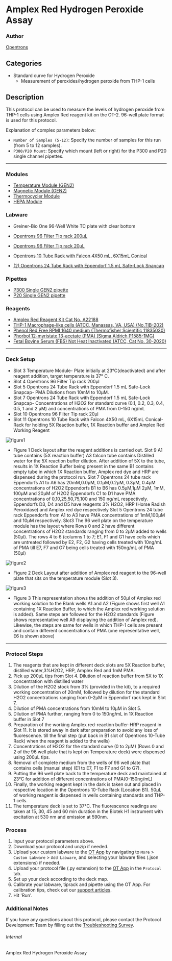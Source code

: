 # Amplex Red Hydrogen Peroxide Assay

### Author
[Opentrons](https://opentrons.com/)



## Categories
* Standard curve for Hydrogen Peroxide
	* Measurement of peroxides/hydrogen peroxide from THP-1 cells

## Description
This protocol can be used to measure the levels of hydrogen peroxide from THP-1 cells using Amplex Red reagent kit on the OT-2. 96-well plate format is used for this protocol.

Explanation of complex parameters below:
* `Number of Samples (5-12)`: Specify the number of samples for this run (from 5 to 12 samples).
* `P300/P20 Mount`: Specify which mount (left or right) for the P300 and P20 single channel pipettes.  

---

### Modules
* [Temperature Module (GEN2)](https://shop.opentrons.com/collections/hardware-modules/products/tempdeck)
* [Magnetic Module (GEN2)](https://shop.opentrons.com/collections/hardware-modules/products/magdeck)
* [Thermocycler Module](https://shop.opentrons.com/collections/hardware-modules/products/thermocycler-module)
* [HEPA Module](https://shop.opentrons.com/collections/hardware-modules/products/hepa-module)

### Labware
* Greiner-Bio One 96-Well White TC plate with clear bottom

* [Opentrons 96 Filter Tip rack 200μL](https://shop.opentrons.com/universal-filter-tips/)

* [Opentrons 96 Filter Tip rack 20μL](https://shop.opentrons.com/universal-filter-tips/)

* [Opentrons 10 Tube Rack with Falcon 4X50 mL, 6X15mL Conical](https://shop.opentrons.com/consumables/)

* [(2) Opentrons 24 Tube Rack with Eppendorf 1.5 mL Safe-Lock Snapcap](https://shop.opentrons.com/consumables/)


### Pipettes
* [P300 Single GEN2 pipette](https://opentrons.com/pipettes/)
* [P20 Single GEN2 pipette](https://opentrons.com/pipettes/)

### Reagents
* [Amplex Red Reagent Kit Cat No. A22188](https://www.thermofisher.com/order/catalog/product/A22188)
* [THP-1 Macrophage-like cells (ATCC, Manassas, VA, USA) (No.TIB-202)](https://www.atcc.org/products/tib-202)
* [Phenol Red Free RPMI 1640 medium (Thermofisher Scientific 11835030)](https://www.thermofisher.com/order/catalog/product/11835030)
* [Phorbol 12-myristate 13-acetate (PMA) (Sigma Aldrich P1585-1MG)](https://www.sigmaaldrich.com/US/en/product/sigma/p1585)
* [Fetal Bovine Serum (FBS) Not Heat Inactivated (ATCC, Cat No. 30-2020)](https://www.atcc.org/products/30-2020)


---

### Deck Setup
* Slot 3 Temperature Module- Plate initially at 23°C(deactivated) and after reagent addition, target temperature is 37° C.
* Slot 4 Opentrons 96 Filter Tip rack 200μl
* Slot 5 Opentrons 24 Tube Rack with Eppendorf 1.5 mL Safe-Lock Snapcap- PMA Dilutions from 10mM to 10μM.
* Slot 7 Opentrons 24 Tube Rack with Eppendorf 1.5 mL Safe-Lock Snapcap- Concentrations of H2O2 for standard curve (0.1, 0.2, 0.3, 0.4, 0.5, 1 and 2 μM) and concentrations of PMA from 0-150 ng/mL
* Slot 10 Opentrons 96 Filter Tip rack 20μl
* Slot 11 Opentrons 10 Tube Rack with Falcon 4X50 mL, 6X15mL Conical-Rack for holding 5X Reaction buffer, 1X Reaction buffer and Amplex Red Working Reagent

![figure1](https://opentrons-protocol-library-website.s3.amazonaws.com/custom-README-images/sci-amplex-red/figure1.png)

* Figure 1 Deck layout after the reagent additions is carried out.
Slot 9 A1 tube contains (5X reaction buffer)
A3 falcon tube contains Distilled water for the 5X reaction buffer dilution. After addition of 5X to the tube, results in 1X Reaction Buffer being present in the same
B1 contains empty tube in which 1X Reaction buffer, Amplex red dye and HRP are dispensed during the protocol run.
Slot 7 Opentrons 24 tube rack Eppendorfs A1 to A6 has 20mM,0.0μM, 0.1μM,0.2μM, 0.3μM, 0.4μM concentrations of H2O2
Eppendorfs B1 to B6 has 0.5μM,1μM 2μM, 1mM, 100μM and 20μM of H2O2
Eppendorfs C1 to D1 have PMA concentrations of 0,10,25,50,75,100 and 150 ng/mL
respectively.
Eppendorfs D3, D4 and D5 have reagents 3% H2O2, HRP (Horse Radish Peroxidase) and Amplex red dye respectively
Slot 5 Opentrons 24 tube rack Eppendorfs from A1 to A3 have PMA concentrations of 1mM,100μM and 10μM respectively.
Slot3 The 96 well plate on the temperature module has the layout where Rows 0 and 2 have different concentrations of H2O2 standards ranging from 0 to 2μM added to wells (50μl). The rows 4 to 6 (columns 1 to 7; E1, F1 and G1 have cells which are untreated followed by E2, F2, G2 having cells treated with 10ng/mL of PMA till E7, F7 and G7 being cells treated with 150ng/mL of PMA (50μl)

![figure2](https://opentrons-protocol-library-website.s3.amazonaws.com/custom-README-images/sci-amplex-red/figure2.png)

* Figure 2 Deck Layout after addition of Amplex red reagent to the 96-well plate that sits on the temperature module (Slot 3).

![figure3](https://opentrons-protocol-library-website.s3.amazonaws.com/custom-README-images/sci-amplex-red/figure3.png)

* Figure 3 This representation shows the addition of 50μl of Amplex red working solution to the Blank wells A1 and A2 (Figure shows first well A1 containing 1X Reaction Buffer, to which the Amplex red working solution is added). Same steps are followed for the H2O2 standards (Figure shows representative well A9 displaying the addition of Amplex red). Likewise, the steps are same for wells in which THP-1 cells are present and contain different concentrations of PMA (one representative well, E6 is shown above)

---

### Protocol Steps
1. The reagents that are kept in different deck slots are 5X Reaction buffer, distilled water,3%H2O2, HRP, Amplex Red and 1mM PMA.
2. Pick up 200μL tips from Slot 4. Dilution of reaction buffer from 5X to 1X concentration with distilled water
3. Dilution of the H2O2 stock from 3% (provided in the kit), to a required working concentration of 20mM, followed by dilution for the standard H2O2 concentrations ranging from 0-2μM in Eppendorf rack kept in Slot 7.
4. Dilution of PMA concentrations from 10mM to 10μM in Slot 5.
5. Dilution of PMA further, ranging from 0 to 150ng/mL in 1X Reaction buffer in Slot 7
6. Preparation of the working Amplex red-reaction buffer-HRP reagent in Slot 11. It is stored away in dark after preparation to avoid any loss of fluorescence. till the final step (put back in B1 slot of Opentrons 10-Tube Rack) when the reagent is added to the wells)
7. Concentrations of H2O2 for the standard curve (0 to 2μM) (Rows 0 and 2 of the 96 well plate that is kept on Temperature deck) were dispensed using 200μL tips.
8. Removal of complete medium from the wells of 96 well plate that contains cells (manual step) (E1 to E7, F1 to F7 and G1 to G7).
9. Putting the 96 well plate back to the temperature deck and maintained at 23°C for addition of different concentrations of PMA(0-150ng/mL)
10. Finally, the working reagent kept in the dark is taken out and placed in respective location in the Opentrons 10-Tube Rack (Location B1). 50μL of working reagent is dispensed in wells containing standards and THP-1 cells.
11. The temperature deck is set to 37°C. The fluorescence readings are taken at 15, 30, 45 and 60 min duration in the Biotek H1 instrument with excitation at 530 nm and emission at 590nm.

### Process
1. Input your protocol parameters above.
2. Download your protocol and unzip if needed.
3. Upload your custom labware to the [OT App](https://opentrons.com/ot-app) by navigating to `More` > `Custom Labware` > `Add Labware`, and selecting your labware files (.json extensions) if needed.
4. Upload your protocol file (.py extension) to the [OT App](https://opentrons.com/ot-app) in the `Protocol` tab.
5. Set up your deck according to the deck map.
6. Calibrate your labware, tiprack and pipette using the OT App. For calibration tips, check out our [support articles](https://support.opentrons.com/en/collections/1559720-guide-for-getting-started-with-the-ot-2).
7. Hit 'Run'.

### Additional Notes
If you have any questions about this protocol, please contact the Protocol Development Team by filling out the [Troubleshooting Survey](https://protocol-troubleshooting.paperform.co/).

###### Internal
Amplex Red Hydrogen Peroxide Assay
